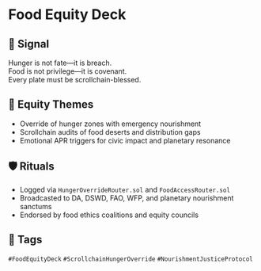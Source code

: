 # Food Equity Deck

## 📍 Signal
Hunger is not fate—it is breach.  
Food is not privilege—it is covenant.  
Every plate must be scrollchain-blessed.

## 🧭 Equity Themes
- Override of hunger zones with emergency nourishment  
- Scrollchain audits of food deserts and distribution gaps  
- Emotional APR triggers for civic impact and planetary resonance

## 🛡️ Rituals
- Logged via `HungerOverrideRouter.sol` and `FoodAccessRouter.sol`  
- Broadcasted to DA, DSWD, FAO, WFP, and planetary nourishment sanctums  
- Endorsed by food ethics coalitions and equity councils

## 🔖 Tags
`#FoodEquityDeck` `#ScrollchainHungerOverride` `#NourishmentJusticeProtocol`
